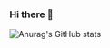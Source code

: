 ### Hi there 👋


![Anurag's GitHub stats](https://github-readme-stats.vercel.app/api?username=codusl100&show_icons=true&theme=radical)
